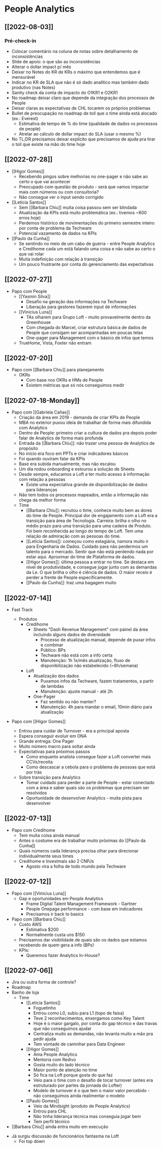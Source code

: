 # People Analytics
## [[2022-08-03]]
### Pré-check-in
- Colocar comentário na coluna de notas sobre detalhamento de inconsistências
- Slide de apoio: o que são as inconsistências
- Alterar o dollar impact p/ mês
- Deixar no Notes do KR de KRs o máximo que entendemos que é mensurável
- Indicar no KR de SLA que não é só dado analítico mas também dado produtivo (nas Notes)
- Sanity check da conta de impacto do O1KR1 e O2KR1
- No roadmap deixar claro que depende da integração dos processos de People
- Deixar claras as expectativas de CHL tocarem os próprios problemas
- Bullet de preocupação no roadmap de toil que o time ainda está alocado (ex.: Everest)
	- Estimativa de tempo de % do time (qualidade de dados vs processos de people)
	- Atrelar ao cálculo de dollar impact do SLA (usar o mesmo %)
- No TL;DR precisamos deixar explícito que precisamos de ajuda pra tirar o toil que existe na mão do time hoje

## [[2022-07-28]]
- [[Higor Gomes]]
	- Recebendo pingos sobre melhorias no one-pager e não sabe ao certo o que vai acontecer
	- Preocupado com questão de produto - será que vamos impactar mais com números ou com consultoria?
	- Não consegue ver o input sendo corrigido
- [[Leticia Santos]]
	- Sem [[Barbara Chiu]] muita coisa passou sem ser blindada
	- Atualização da KPIs está muito problemática (ex.: tivemos ~600 erros hoje)
	- Perdemos histórico de movimentações do primeiro semestre inteiro por conta de problema da Techware
	- Potencial vazamento de dados na KPIs
- [[Paulo da Cunha]]
	- Se sentindo no meio de um cabo de guerra - entre People Analytics e Credihome cada um está falando uma coisa e não sabe ao certo o que vai rolar
	- Muita indefinição com relação à transição
	- Um pouco frustrante por conta do gerenciamento das expectativas

## [[2022-07-27]]
- Papo com People
	- [[Yasmin Silva]]
		- Desafio na geração das informações na Techware
		- Liberação para gestores fazerem input de informações
	- [[Vinicius Luna]]
		- TAs olharem para Grupo Loft - muito provavelmente dentro da Greenhouse
		- Com chegada do Marcel, criar estrutura básica de dados de People que consigam ser acompanhadas em poucas telas
		- One-pager para Management com o básico de infos que temos
	- TrueHome, Vista, Foxter não entram

## [[2022-07-20]]
- Papo com [[Barbara Chiu]] para planejamento
	- OKRs
		- Com base nos OKRs e HMs de People
		- Existem métricas que só nós conseguimos medir

## [[2022-07-18-Monday]]
- Papo com [[Gabriela Cañas]]
	- Criação da área em 2019 - demanda de criar KPIs de People
	- MBA no exterior puxou ideia de trabalhar de forma mais difundida com Analytics
	- Dentro de People: primeiro criar a cultura de dados pra depois poder falar de Analytics de forma mais profunda
	- Entrada da [[Barbara Chiu]]: não trazer uma pessoa de Analytics de propósito
	- No início era foco em PPTs e criar indicadores básicos
	- Foi quando ouviram falar da KPIs
	- Base era subida manualmente, mas não escalou
	- Um dia rodou onboarding e estourou a solução de Sheets
	- Desde sempre, educamos a Loft a ter muito acesso à informação com relação a pessoas
		- Existe uma expectativa grande de disponibilização de dados para lideranças
	- Não tem todos os processos mapeados, então a informação não chega da melhor forma
	- Time
		- [[Barbara Chiu]]: recrutou o time, conhece muito bem as dores do time de People. Principal dor de engajamento com a Loft era a transição para área de Tecnologia. Carreira: brilha o olho no médio prazo para uma transição para uma cadeira de Produto. Foi bem reconhecida ao longo do tempo de Loft. Tem uma relação de admiração com as pessoas do time.
		- [[Leticia Santos]]: começou como estagiária, namora muito ir para Engenharia de Dados. Cuidado para não perdermos um talento para o mercado. Sentir que não está perdendo nada por estar aqui. Aproximar do time de Plataforma de dados.
		- [[Higor Gomes]]: última pessoa a entrar no time. Se destaca em nível de produtividade, e consegue jogar junto com as demandas da Le. O que brilha o olho é ciência de dados. O maior receio é perder a frente de People especificamente. 
		- [[Paulo da Cunha]]: traz uma bagagem muito

## [[2022-07-14]]
- Fast Track
	- Produtos
		- Credihome
			- Sheets "Dash Revenue Management" com painel da área incluindo alguns dados de diversidade
				- Processo de atualização manual, depende de puxar infos e combinar
				- Público: BPs
				- Techware não está com a info certa
				- Manutenção: 1h 1x/mês atualização, fluxo de disponibilização não estabelecido (~8h/semana)
		- Loft
			- Atualização dos dados
				- Puxamos infos da Techware, fazem tratamentos, a partir de lambdas
				- Manutenção: ajuste manual - até 2h
			- One-Pager
				- Faz sentido ou não manter?
				- Manutenção: 4h para mandar o email, 10min diário para atualização

- Papo com [[Higor Gomes]]
	- Entrou para cuidar de Turnover - era a principal aposta
	- Espera conseguir evoluir em ONA
	- Grande entrega: One Pager
	- Muito número macro para soltar ainda
	- Expectativas para próximos passos
		- Como enquanto analista consegue fazer a Loft converter mais CCVs/receita
		- Como descascar a cebola para o problema de pessoas que está por trás
	- Sobre transição para Analytics
		- Tomar cuidado para perder a parte de People - estar conectado com a área e saber quais são os problemas que precisam ser resolvidos
		- Oportunidade de desenvolver Analytics - muita pista para desenvolver

## [[2022-07-13]]
- Papo com Credihome
	- Tem muita coisa ainda manual
	- Antes o costume era de trabalhar muito próximas do [[Paulo da Cunha]]
	- Quais números cada liderança precisa olhar para direcionar individualmente seus times
	- Credihome e Investmais são 2 CNPJs
		- Agosto vira a folha de todo mundo pela Techware

## [[2022-07-12]]
- Papo com [[Vinicius Luna]]
	- Gap e oportunidades em People Analytics
		- Frame Digital Talent Management Framework - Gartner
		- People Onepage performance - com base em indicadores
		- Precisamos ir back to basics
- Papo com [[Barbara Chiu]]
	- Custo AWS
		- Estimativa $200
		- Normalmente custa uns $150
	- Precisamos dar visibilidade de quais são os dados que estamos recebendo de quem gera a info (BPs)
	- KPIs:
		- Queremos fazer Analytics In-House?

## [[2022-07-06]]
- Jira ou outra forma de controle?
- Roadmap
- Banho de loja
	- Time
		- [[Leticia Santos]]
			- Foguetinho
			- Entrou como L0, subiu para L1 (topo de faixa)
			- Teve 2 reconhecimentos, enxergamos como Key Talent
			- Hoje é o maior gargalo, por conta do gap técnico e das travas que não conseguimos ajudar
			- Centraliza muito as demandas, não levanta muito a mão pra pedir ajuda
			- Tem vontade de caminhar para Data Engineer
		- [[Higor Gomes]]
			- Ama People Analytics
			- Mentoria com Redivo
			- Gosta muito do lado técnico
			- Maior ponto de atenção no time
			- Só fica na Loft porque gosta do que faz
			- Veio para o time com o desafio de tocar turnover (antes era estruturado por partes da jornada do Lofter)
			- Modelo de turnover é o que tem o maior valor percebido - não conseguimos ainda realimentar o modelo
		- [[Paulo Gomes]]
			- Veio da Mindsight (produto de People Analytics)
			- Entrou para CHL
			- Não tinha liderança técnica mas conseguia jogar bem
			- Tem perfil técnico
- [[Barbara Chiu]] ainda entra muito em execução
* Já surgiu discussão de funcionários fantasma na Loft
	* Foi top down